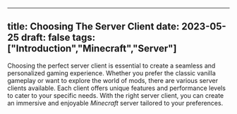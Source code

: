  ---
title: Choosing The  Server Client
date: 2023-05-25
draft: false
tags: ["Introduction","Minecraft","Server"]
---
Choosing the perfect server client is essential to create a seamless and personalized gaming experience. Whether you prefer the classic vanilla gameplay or want to explore the world of mods, there are various server clients available. Each client offers unique features and performance levels to cater to your specific needs. With the right server client, you can create an immersive and enjoyable _Minecraft_ server tailored to your preferences.

